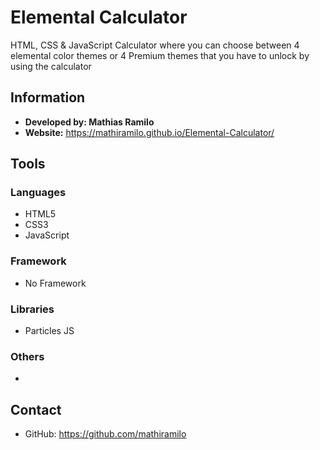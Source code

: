 # Elemental Calculator
HTML, CSS & JavaScript Calculator where you can choose between 4 elemental color themes or 4 Premium themes that you have to unlock by using the calculator
## Information
* **Developed by: Mathias Ramilo**
* **Website:** https://mathiramilo.github.io/Elemental-Calculator/
## Tools
### Languages
* HTML5
* CSS3
* JavaScript
### Framework
* No Framework
### Libraries
* Particles JS
### Others
*
## Contact
* GitHub: https://github.com/mathiramilo
